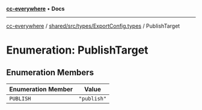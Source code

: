 [**cc-everywhere**](../../../../../index.md) • **Docs**

***

[cc-everywhere](../../../../../index.md) / [shared/src/types/ExportConfig.types](../index.md) / PublishTarget

# Enumeration: PublishTarget

## Enumeration Members

| Enumeration Member | Value |
| ------ | ------ |
| `PUBLISH` | `"publish"` |
